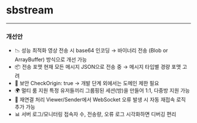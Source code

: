 # sbstream
---
### 개선안
* 📉 성능 최적화	영상 전송 시 base64 인코딩 → 바이너리 전송 (Blob or ArrayBuffer) 방식으로 개선 가능
* 📦 전송 포맷	현재 모든 메시지 JSON으로 전송 중 → 메시지 타입별 경량 포맷 고려
* 🔐 보안	CheckOrigin: true → 개발 단계 외에서는 도메인 제한 필요
* 🌍 멀티 룸 지원	특정 유저들끼리 그룹핑된 세션(방)을 만들어 1:1, 다중방 지원 가능
* 🔁 재연결 처리	Viewer/Sender에서 WebSocket 오류 발생 시 자동 재접속 로직 추가 가능
* 📊 서버 로그/모니터링	접속자 수, 전송량, 오류 로그 시각화하면 디버깅 편리